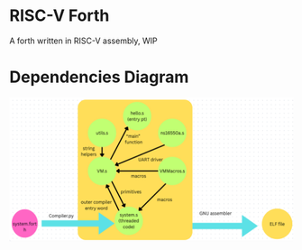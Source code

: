 # RISC-V Forth

A forth written in RISC-V assembly, WIP

# Dependencies Diagram

![alt text](https://github.com/JimMarshall35/riscv-forth/blob/main/doc/image/dependencies.png?raw=true)

